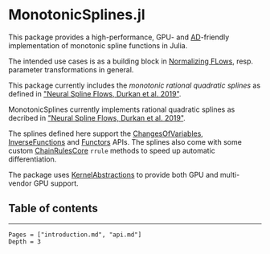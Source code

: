 # MonotonicSplines.jl

This package provides a high-performance, GPU- and
[AD](https://en.wikipedia.org/wiki/Automatic_differentiation)-friendly implementation of monotonic spline functions in Julia.

The intended use cases is as a building block in [Normalizing FLows](https://en.wikipedia.org/wiki/Flow-based_generative_model), resp. parameter transformations in general.

This package currently includes the *monotonic rational quadratic splines* as defined in ["Neural Spline Flows, Durkan et al. 2019"](https://arxiv.org/abs/1906.04032).

MonotonicSplines currently implements rational quadratic splines as decribed in ["Neural Spline Flows, Durkan et al. 2019"](https://arxiv.org/abs/1906.04032).

The splines defined here support the [ChangesOfVariables](https://github.com/JuliaMath/ChangesOfVariables.jl), [InverseFunctions](https://github.com/JuliaMath/InverseFunctions.jl) and [Functors](https://github.com/FluxML/Functors.jl) APIs. The splines also come with some custom [ChainRulesCore](https://github.com/JuliaDiff/ChainRulesCore.jl) `rrule` methods to speed up automatic differentiation.

The package uses [KernelAbstractions](https://github.com/JuliaGPU/KernelAbstractions.jl) to provide both GPU and multi-vendor GPU support.


## Table of contents
---

```@contents
Pages = ["introduction.md", "api.md"]
Depth = 3
```
